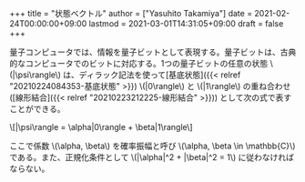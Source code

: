 +++
title = "状態ベクトル"
author = ["Yasuhito Takamiya"]
date = 2021-02-24T00:00:00+09:00
lastmod = 2021-03-01T14:31:05+09:00
draft = false
+++

量子コンピュータでは、情報を量子ビットとして表現する。量子ビットは、古典的なコンピュータでのビットに対応する。1つの量子ビットの任意の状態  \\(|\psi\rangle\\) は、ディラック記法を使って[基底状態]({{< relref "20210224084353-基底状態" >}}) \\(|0\rangle\\) と \\(|1\rangle\\) の重ね合わせ ([線形結合]({{< relref "20210223212225-線形結合" >}})) として次の式で表すことができる。

\\[|\psi\rangle = \alpha|0\rangle + \beta|1\rangle\\]

ここで係数 \\(\alpha, \beta\\) を確率振幅と呼び \\(\alpha, \beta \in \mathbb{C}\\) である。また、正規化条件として \\(|\alpha|^2 + |\beta|^2 = 1\\) に従わなければならない。
